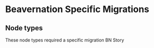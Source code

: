 # Beavernation Specific Migrations

## Node types
These node types required a specific migration
BN Story
